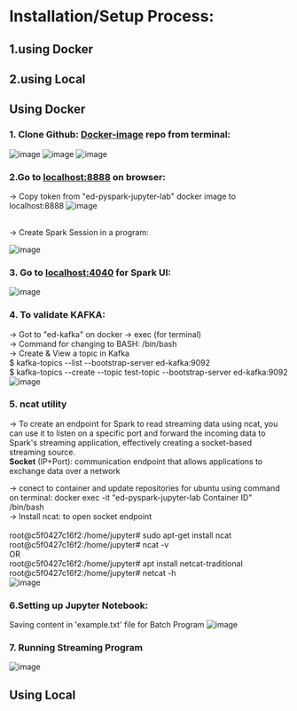 # Installation/Setup Process:
## 1.using Docker <br>
## 2.using Local <br>


## Using Docker
### 1. Clone Github: [Docker-image](https://github.com/subhamkharwal/docker-images?tab=readme-ov-file)  repo from terminal:
![image](https://github.com/user-attachments/assets/5327789f-f0bf-4193-a09b-985f8502f9cc)
![image](https://github.com/user-attachments/assets/70e3b59f-a72f-489a-8683-1a648a32f467)
![image](https://github.com/user-attachments/assets/70956a02-14a7-41cb-96c5-7c95d084ea59)


### 2.Go to [localhost:8888](http://localhost:8888/) on browser:

-> Copy token from "ed-pyspark-jupyter-lab" docker image to localhost:8888
![image](https://github.com/user-attachments/assets/69566675-24ce-40c8-8664-76344e3bbdb6)

<br>
-> Create Spark Session in a program:

![image](https://github.com/user-attachments/assets/4058eb47-0863-4860-9c8b-e6819afe91fc)

### 3. Go to [localhost:4040](http://localhost:4040/) for Spark UI:
![image](https://github.com/user-attachments/assets/6c2f6ba7-ef48-4233-a763-f926f439de5b)

### 4. To validate KAFKA:
   -> Got to "ed-kafka" on docker -> exec (for terminal) <br>
   -> Command for changing to BASH: /bin/bash <br>
   -> Create & View a topic in Kafka <br>
   $ kafka-topics --list --bootstrap-server ed-kafka:9092 <br>
   $ kafka-topics --create --topic test-topic --bootstrap-server ed-kafka:9092 <br>
   ![image](https://github.com/user-attachments/assets/51980797-149f-4133-9ca6-1247f76bf02c)

### 5. ncat utility 
-> To create an endpoint for Spark to read streaming data using ncat, you can use it to listen on a specific port and forward the incoming data to Spark's streaming application, effectively creating a socket-based streaming source. <br>
**Socket** (IP+Port): communication endpoint that allows applications to exchange data over a network<br>

  -> conect to container and update repositories for ubuntu using command on terminal: docker exec -it "ed-pyspark-jupyter-lab Container ID" /bin/bash <br>
  -> Install ncat: to open socket endpoint   <br>                                                                          
             root@c5f0427c16f2:/home/jupyter# sudo apt-get install ncat <br>
             root@c5f0427c16f2:/home/jupyter# ncat -v <br>
      OR <br>
             root@c5f0427c16f2:/home/jupyter# apt install netcat-traditional <br>
             root@c5f0427c16f2:/home/jupyter# netcat -h <br>
             ![image](https://github.com/user-attachments/assets/3afc61c0-8a29-4aec-b248-e083eee8d296)

 
 ### 6.Setting up Jupyter Notebook:
Saving content in 'example.txt' file for Batch Program
![image](https://github.com/user-attachments/assets/6f6a6bad-a369-4f27-8b59-580affdd0f25)


### 7. Running Streaming Program
![image](https://github.com/user-attachments/assets/2331cf0e-cdea-4d56-a570-7cc8d34e5906)


## Using Local




  
